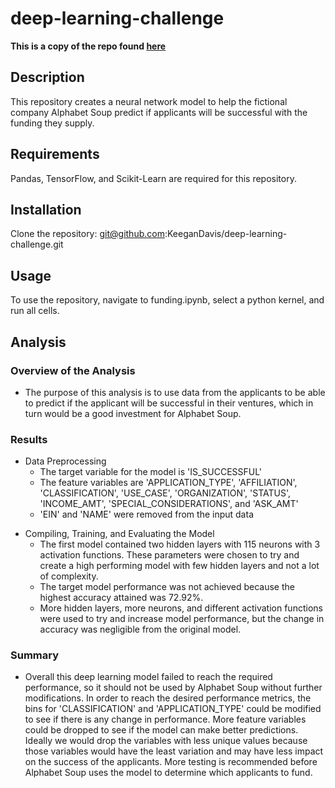 # deep-learning-challenge
**This is a copy of the repo found [here](https://github.com/KeeganDavis/deep-learning-challenge)**
## Description
This repository creates a neural network model to help the fictional company Alphabet Soup predict if applicants will be successful with the funding they supply.
## Requirements 
Pandas, TensorFlow, and Scikit-Learn are required for this repository.
## Installation
Clone the repository: git@github.com:KeeganDavis/deep-learning-challenge.git
## Usage
To use the repository, navigate to funding.ipynb, select a python kernel, and run all cells.
## Analysis 
### Overview of the Analysis
- The purpose of this analysis is to use data from the applicants to be able to predict if the applicant will be successful in their ventures, which in turn would be a good investment for Alphabet Soup.
### Results
* Data Preprocessing
    - The target variable for the model is 'IS_SUCCESSFUL'
    - The feature variables are 'APPLICATION_TYPE', 'AFFILIATION', 'CLASSIFICATION', 'USE_CASE', 'ORGANIZATION', 'STATUS', 'INCOME_AMT', 'SPECIAL_CONSIDERATIONS', and 'ASK_AMT' 
    - 'EIN' and 'NAME' were removed from the input data
- Compiling, Training, and Evaluating the Model
    - The first model contained two hidden layers with 115 neurons with 3 activation functions. These parameters were chosen to try and create a high performing model with few hidden layers and not a lot of complexity.
    - The target model performance was not achieved because the highest accuracy attained was 72.92%.
    - More hidden layers, more neurons, and different activation functions were used to try and increase model performance, but the change in accuracy was negligible from the original model.
### Summary
- Overall this deep learning model failed to reach the required performance, so it should not be used by Alphabet Soup without further modifications. In order to reach the desired performance metrics, the bins for 'CLASSIFICATION' and 'APPLICATION_TYPE' could be modified to see if there is any change in performance. More feature variables could be dropped to see if the model can make better predictions. Ideally we would drop the variables with less unique values because those variables would have the least variation and may have less impact on the success of the applicants. More testing is recommended before Alphabet Soup uses the model to determine which applicants to fund.